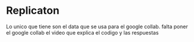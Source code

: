 # Replicaton
Lo unico que tiene son el data que se usa para el google collab.
falta poner el google collab
el video que explica el codigo
y las respuestas
